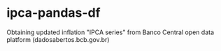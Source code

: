 # ipca-pandas-df
Obtaining updated inflation "IPCA series" from Banco Central open data platform (dadosabertos.bcb.gov.br)
